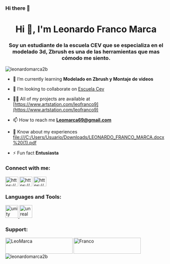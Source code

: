 ### Hi there 👋

<h1 align="center">Hi 👋, I'm Leonardo Franco Marca</h1>
<h3 align="center">Soy un estudiante de la escuela CEV que se especializa en el modelado 3d, Zbrush es una de las herramientas que mas cómodo me siento.</h3>

<p align="left"> <img src="https://komarev.com/ghpvc/?username=leonardomarca2b&label=Profile%20views&color=0e75b6&style=flat" alt="leonardomarca2b" /> </p>

- 🌱 I’m currently learning **Modelado en Zbrush y Montaje de videos**

- 👯 I’m looking to collaborate on [Escuela Cev](https://www.cevbarcelona.com/)

- 👨‍💻 All of my projects are available at [https://www.artstation.com/leofranco9](https://www.artstation.com/leofranco9)

- 📫 How to reach me **Leomarca69@gmail.com**

- 📄 Know about my experiences [file:///C:/Users/Usuario/Downloads/LEONARDO_FRANCO_MARCA.docx%20(1).pdf](file:///C:/Users/Usuario/Downloads/LEONARDO_FRANCO_MARCA.docx%20(1).pdf)

- ⚡ Fun fact **Entusiasta**

<h3 align="left">Connect with me:</h3>
<p align="left">
<a href="https://linkedin.com/in/https://www.linkedin.com/in/leonardo-marca-838129251/" target="blank"><img align="center" src="https://raw.githubusercontent.com/rahuldkjain/github-profile-readme-generator/master/src/images/icons/Social/linked-in-alt.svg" alt="https://www.linkedin.com/in/leonardo-marca-838129251/" height="30" width="40" /></a>
<a href="https://fb.com/https://www.facebook.com/profile.php?id=100037021821711&locale=es_es" target="blank"><img align="center" src="https://raw.githubusercontent.com/rahuldkjain/github-profile-readme-generator/master/src/images/icons/Social/facebook.svg" alt="https://www.facebook.com/profile.php?id=100037021821711&locale=es_es" height="30" width="40" /></a>
<a href="https://instagram.com/https://www.instagram.com/artista_lfmm/" target="blank"><img align="center" src="https://raw.githubusercontent.com/rahuldkjain/github-profile-readme-generator/master/src/images/icons/Social/instagram.svg" alt="https://www.instagram.com/artista_lfmm/" height="30" width="40" /></a>
</p>

<h3 align="left">Languages and Tools:</h3>
<p align="left"> <a href="https://unity.com/" target="_blank" rel="noreferrer"> <img src="https://www.vectorlogo.zone/logos/unity3d/unity3d-icon.svg" alt="unity" width="40" height="40"/> </a> <a href="https://unrealengine.com/" target="_blank" rel="noreferrer"> <img src="https://raw.githubusercontent.com/kenangundogan/fontisto/036b7eca71aab1bef8e6a0518f7329f13ed62f6b/icons/svg/brand/unreal-engine.svg" alt="unreal" width="40" height="40"/> </a> </p>

<h3 align="left">Support:</h3>
<p><a href="https://www.buymeacoffee.com/LeoMarca"> <img align="left" src="https://cdn.buymeacoffee.com/buttons/v2/default-yellow.png" height="50" width="210" alt="LeoMarca" /></a><a href="https://ko-fi.com/Franco"> <img align="left" src="https://cdn.ko-fi.com/cdn/kofi3.png?v=3" height="50" width="210" alt="Franco" /></a></p><br><br>

<p><img align="center" src="https://github-readme-stats.vercel.app/api/top-langs?username=leonardomarca2b&show_icons=true&locale=en&layout=compact" alt="leonardomarca2b" /></p>
